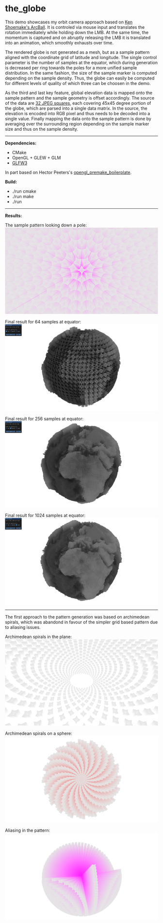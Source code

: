 # the_globe

This demo showcases my orbit camera approach based on [Ken Shoemake's ArcBall](https://citeseer.ist.psu.edu/viewdoc/summary?doi=10.1.1.457.6530).
It is controled via mouse input and translates the rotation immediately while holding down the LMB.
At the same time, the momentum is captured and on abruptly releasing the LMB it is translated into an animation, which smoothly exhausts over time.

The rendered globe is not generated as a mesh, but as a sample pattern aligned with the coordinate grid of latitude and longitude.
The single control parameter is the number of samples at the equator, which during generation is decreased per ring towards the poles for a more unified sample distribution.
In the same fashion, the size of the sample marker is computed depending on the sample density.
Thus, the globe can easily be computed for different levels of quality of which three can be choosen in the demo.

As the third and last key feature, global elevation data is mapped onto the sample pattern and the sample geometry is offset accordingly.
The source of the data are [32 JPEG squares](https://www.ngdc.noaa.gov/mgg/image/2minrelief.html), each covering 45x45 degree portion of the globe, which are parsed into a single data matrix.
In the source, the elevation is encoded into RGB pixel and thus needs to be decoded into a single value.
Finally mapping the data onto the sample pattern is done by averaging over the surrounding region depending on the sample marker size and thus on the sample density.

---

**Dependencies:**
- CMake
- OpenGL + GLEW + GLM
- [GLFW3](https://www.glfw.org/)

In part based on Hector Peeters's [opengl_premake_boilerplate](https://github.com/HectorPeeters/opengl_premake_boilerplate).

**Build:**
- ./run cmake
- ./run make
- ./run

---

**Results:**

The sample pattern looking down a pole:
![](imgs/pattern.png "sample pattern")

Final result for 64 samples at equator:
![](imgs/result_64.png "64 samples at equator")

Final result for 256 samples at equator:
![](imgs/result_256.png "256 samples at equator")

Final result for 1024 samples at equator:
![](imgs/result_1024.png "1024 samples at equator")

---

The first approach to the pattern generation was based on archimedean spirals, which was abandond in favour of the simpler grid based pattern due to aliasing issues.

Archimedean spirals in the plane:
![](imgs/dev0.png "archimedean spirals in the plane")

Archimedean spirals on a sphere:
![](imgs/dev1.png "archimedean spirals on a sphere")

Aliasing in the pattern:
![](imgs/dev2.png "archimedean spirals lead to aliasing artefacts in the pattern")
